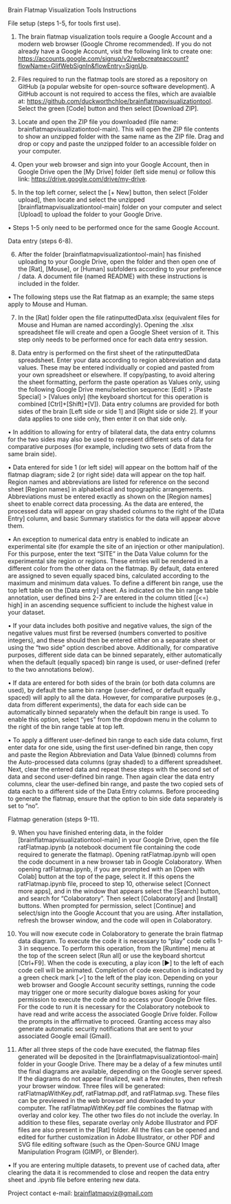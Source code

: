 Brain Flatmap Visualization Tools Instructions

File setup (steps 1-5, for tools first use).

1.	The brain flatmap visualization tools require a Google Account and a modern web browser (Google Chrome recommended). If you do not already have a Google Account, visit the following link to create one: https://accounts.google.com/signup/v2/webcreateaccount?flowName=GlifWebSignIn&flowEntry=SignUp.

2.	Files required to run the flatmap tools are stored as a repository on GitHub (a popular website for open-source software development). A GitHub account is not required to access the files, which are avaialble at: https://github.com/duckworthchloe/brainflatmapvisualizationtool. Select the green [Code] button and then select [Download ZIP].

3.	Locate and open the ZIP file you downloaded (file name: brainflatmapvisualizationtool-main). This will open the ZIP file contents to show an unzipped folder with the same name as the ZIP file. Drag and drop or copy and paste the unzipped folder to an accessible folder on your computer.

4.	Open your web browser and sign into your Google Account, then in Google Drive open the [My Drive] folder (left side menu) or follow this link: https://drive.google.com/drive/my-drive.

5.	In the top left corner, select the [+ New] button, then select [Folder upload], then locate and select the unzipped [brainflatmapvisualizationtool-main] folder on your computer and select [Upload] to upload the folder to your Google Drive.

•	Steps 1-5 only need to be performed once for the same Google Account.

Data entry (steps 6-8).

6.	After the folder [brainflatmapvisualizationtool-main] has finished uploading to your Google Drive, open the folder and then open one of the [Rat], [Mouse], or [Human] subfolders according to your preference / data. A document file (named README) with these instructions is included in the folder.

•	The following steps use the Rat flatmap as an example; the same steps apply to Mouse and Human.

7.	In the [Rat] folder open the file ratinputtedData.xlsx (equivalent files for Mouse and Human are named accordingly). Opening the .xlsx spreadsheet file will create and open a Google Sheet version of it. This step only needs to be performed once for each data entry session.

8.	Data entry is performed on the first sheet of the ratinputtedData spreadsheet. Enter your data according to region abbreviation and data values. These may be entered individually or copied and pasted from your own spreadsheet or elsewhere. If copy/pasting, to avoid altering the sheet formatting, perform the paste operation as Values only, using the following Google Drive menu/selection sequence: [Edit] > [Paste Special] > [Values only] (the keyboard shortcut for this operation is combined [Ctrl]+[Shift]+[V]).
Data entry columns are provided for both sides of the brain [Left side or side 1] and [Right side or side 2]. If your data applies to one side only, then enter it on that side only.

•	In addition to allowing for entry of bilateral data, the data entry columns for the two sides may also be used to represent different sets of data for comparative purposes (for example, including two sets of data from the same brain side).

•	Data entered for side 1 (or left side) will appear on the bottom half of the flatmap diagram; side 2 (or right side) data will appear on the top half.
Region names and abbreviations are listed for reference on the second sheet [Region names] in alphabetical and topographic arrangements. Abbreviations must be entered exactly as shown on the [Region names] sheet to enable correct data processing. As the data are entered, the processed data will appear on gray shaded columns to the right of the [Data Entry] column, and basic Summary statistics for the data will appear above them.

•	An exception to numerical data entry is enabled to indicate an experimental site (for example the site of an injection or other manipulation). For this purpose, enter the text “SITE” in the Data Value column for the experimental site region or regions. These entries will be rendered in a different color from the other data on the flatmap.
By default, data entered are assigned to seven equally spaced bins, calculated according to the maximum and minimum data values. To define a different bin range, use the top left table on the [Data entry] sheet. As indicated on the bin range table annotation, user defined bins 2-7 are entered in the column titled [(<=) high] in an ascending sequence sufficient to include the highest value in your dataset.

•	If your data includes both positive and negative values, the sign of the negative values must first be reversed (numbers converted to positive integers), and these should then be entered either on a separate sheet or using the “two side” option described above. Additionally, for comparative purposes, different side data can be binned separately, either automatically when the default (equally spaced) bin range is used, or user-defined (refer to the two annotations below).

•	If data are entered for both sides of the brain (or both data columns are used), by default the same bin range (user-defined, or default equally spaced) will apply to all the data. However, for comparative purposes (e.g., data from different experiments), the data for each side can be automatically binned separately when the default bin range is used. To enable this option, select “yes” from the dropdown menu in the column to the right of the bin range table at top left.

•	To apply a different user-defined bin range to each side data column, first enter data for one side, using the first user-defined bin range, then copy and paste the Region Abbreviation and Data Value (binned) columns from the Auto-processed data columns (gray shaded) to a different spreadsheet. Next, clear the entered data and repeat these steps with the second set of data and second user-defined bin range. Then again clear the data entry columns, clear the user-defined bin range, and paste the two copied sets of data each to a different side of the Data Entry columns. Before proceeding to generate the flatmap, ensure that the option to bin side data separately is set to “no”.

Flatmap generation (steps 9-11).

9.	When you have finished entering data, in the folder [brainflatmapvisualizationtool-main] in your Google Drive, open the file ratFlatmap.ipynb (a notebook document file containing the code required to generate the flatmap). Opening ratFlatmap.ipynb will open the code document in a new browser tab in Google Colaboratory. When opening ratFlatmap.ipynb, if you are prompted with an [Open with Colab] button at the top of the page, select it. If this opens the ratFlatmap.ipynb file, proceed to step 10, otherwise select [Connect more apps], and in the window that appears select the [Search] button, and search for “Colaboratory”. Then select [Colaboratory] and [Install] buttons. When prompted for permission, select [Continue] and select/sign into the Google Account that you are using. After installation, refresh the browser window, and the code will open in Colaboratory.

10.	You will now execute code in Colaboratory to generate the brain flatmap data diagram. To execute the code it is necessary to “play” code cells 1-3 in sequence. To perform this operation, from the [Runtime] menu at the top of the screen select [Run all] or use the keyboard shortcut [Ctrl+F9].
When the code is executing, a play icon [►] to the left of each code cell will be animated. Completion of code execution is indicated by a green check mark [✓] to the left of the play icon. Depending on your web browser and Google Account security settings, running the code may trigger one or more security dialogue boxes asking for your permission to execute the code and to access your Google Drive files. For the code to run it is necessary for the Colaboratory notebook to have read and write access the associated Google Drive folder. Follow the prompts in the affirmative to proceed. Granting access may also generate automatic security notifications that are sent to your associated Google email (Gmail). 

11.	After all three steps of the code have executed, the flatmap files generated will be deposited in the [brainflatmapvisualizationtool-main] folder in your Google Drive. There may be a delay of a few minutes until the final diagrams are available, depending on the Google server speed. If the diagrams do not appear finalized, wait a few minutes, then refresh your browser window. Three files will be generated: ratFlatmapWithKey.pdf, ratFlatmap.pdf, and ratFlatmap.svg. These files can be previewed in the web browser and downloaded to your computer. The ratFlatmapWithKey.pdf file combines the flatmap with overlay and color key. The other two files do not include the overlay. In addition to these files, separate overlay only Adobe Illustrator and PDF files are also present in the [Rat] folder. All the files can be opened and edited for further customization in Adobe Illustrator, or other PDF and SVG file editing software (such as the Open-Source GNU Image Manipulation Program (GIMP), or Blender).

•	If you are entering multiple datasets, to prevent use of cached data, after clearing the data it is recommended to close and reopen the data entry sheet and .ipynb file before entering new data.

Project contact e-mail: brainflatmapviz@gmail.com
